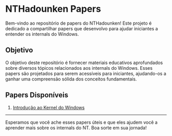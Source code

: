 # NTHadounken Papers

Bem-vindo ao repositório de papers do NTHadounken! Este projeto é dedicado a compartilhar papers que desenvolvo para ajudar iniciantes a entender os internals do Windows.

## Objetivo

O objetivo deste repositório é fornecer materiais educativos aprofundados sobre diversos tópicos relacionados aos internals do Windows. Esses papers são projetados para serem acessíveis para iniciantes, ajudando-os a ganhar uma compreensão sólida dos conceitos fundamentais.

## Papers Disponíveis

1. [Introdução ao Kernel do Windows](papers/Introducao_ao_Kernel_do_Windows.md)

---

Esperamos que você ache esses papers úteis e que eles ajudem você a aprender mais sobre os internals do NT. Boa sorte em sua jornada!
